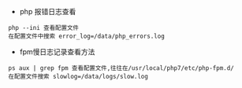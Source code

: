 - php 报错日志查看
```
php --ini 查看配置文件
在配置文件中搜索 error_log=/data/php_errors.log
```

- fpm慢日志记录查看方法 
```
ps aux | grep fpm 查看配置文件,往往在/usr/local/php7/etc/php-fpm.d/
在配置文件搜索 slowlog=/data/logs/slow.log
```
